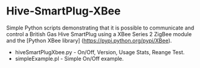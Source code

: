 # Hive-SmartPlug-XBee

Simple Python scripts demonstrating that it is possible to communicate and control a British Gas Hive SmartPlug using a XBee Series 2 ZigBee module and the [Python XBee library] (https://pypi.python.org/pypi/XBee).

* hiveSmartPlugXbee.py - On/Off, Version, Usage Stats, Reange Test.
* simpleExample.pl - Simple On/Off example.
